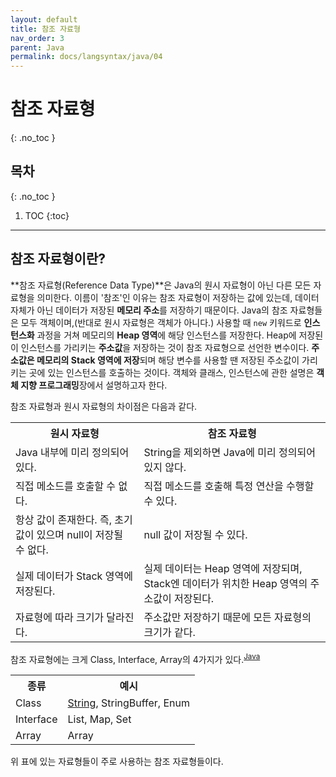 ```yaml
---
layout: default
title: 참조 자료형
nav_order: 3
parent: Java
permalink: docs/langsyntax/java/04
---
```


# 참조 자료형
{: .no_toc }

## 목차
{: .no_toc }

1. TOC
{:toc}

---

## 참조 자료형이란?
**참조 자료형(Reference Data Type)**은 Java의 원시 자료형이 아닌 다른 모든 자료형을 의미한다. 이름이 '참조'인 이유는 참조 자료형이 저장하는 값에 있는데, 데이터 자체가 아닌 데이터가 저장된 **메모리 주소**를 저장하기 때문이다. Java의 참조 자료형들은 모두 객체이며,(반대로 원시 자료형은 객체가 아니다.) 사용할 때 `new` 키워드로 **인스턴스화** 과정을 거쳐 메모리의 **Heap 영역**에 해당 인스턴스를 저장한다. Heap에 저장된 이 인스턴스를 가리키는 **주소값**을 저장하는 것이 참조 자료형으로 선언한 변수이다. **주소값은 메모리의 Stack 영역에 저장**되며 해당 변수를 사용할 땐 저장된 주소값이 가리키는 곳에 있는 인스턴스를 호출하는 것이다. 객체와 클래스, 인스턴스에 관한 설명은 **객체 지향 프로그래밍**장에서 설명하고자 한다.

참조 자료형과 원시 자료형의 차이점은 다음과 같다.
<table style="table-layout: fixed; width: 100%;">
    <tr>
        <th>원시 자료형</th>
        <th>참조 자료형</th>
    </tr>
    <tr>
        <td>Java 내부에 미리 정의되어 있다.</td>
        <td>String을 제외하면 Java에 미리 정의되어 있지 않다.</td>
    </tr>
    <tr>
        <td>직접 메소드를 호출할 수 없다.</td>
        <td>직접 메소드를 호출해 특정 연산을 수행할 수 있다.</td>
    </tr>
    <tr>
        <td>항상 값이 존재한다. 즉, 초기값이 있으며 null이 저장될 수 없다.</td>
        <td>null 값이 저장될 수 있다.</td>
    </tr>
    <tr>
        <td>실제 데이터가 Stack 영역에 저장된다.</td>
        <td>실제 데이터는 Heap 영역에 저장되며, Stack엔 데이터가 위치한 Heap 영역의 주소값이 저장된다.</td>
    </tr>
    <tr>
        <td>자료형에 따라 크기가 달라진다.</td>
        <td>주소값만 저장하기 때문에 모든 자료형의 크기가 같다.</td>
    </tr>
</table>

참조 자료형에는 크게 Class, Interface, Array의 4가지가 있다.<sup>[Java](https://docs.oracle.com/javase/specs/jls/se18/html/jls-4.html "Java Language Specification")</sup>
<table>
    <tr>
        <th>종류</th>
        <th>예시</th>
    </tr>
    <tr>
        <td>Class</td>
        <td>
        <a href="https://hangillee.github.io/docs/langsyntax/java/04/String">String</a>,
        StringBuffer,
        Enum
        </td>
    </tr>
    <tr>
        <td>Interface</td>
        <td>List, Map, Set</td>
    </tr>
    <tr>
        <td>Array</td>
        <td>Array</td>
    </tr>
</table>

위 표에 있는 자료형들이 주로 사용하는 참조 자료형들이다.